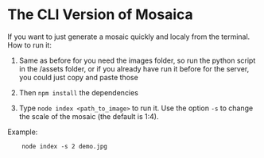 # The CLI Version of Mosaica
If you want to just generate a mosaic quickly and localy from the terminal. How to run it:

1. Same as before for you need the images folder, so run the python script in the /assets folder, or if you already have run it before for the server, you could just copy and paste those

2. Then `npm install` the dependencies

3. Type `node index <path_to_image>` to run it. Use the option `-s` to change the scale of the mosaic (the default is 1:4).  

Example:

``` 
    node index -s 2 demo.jpg 
```
